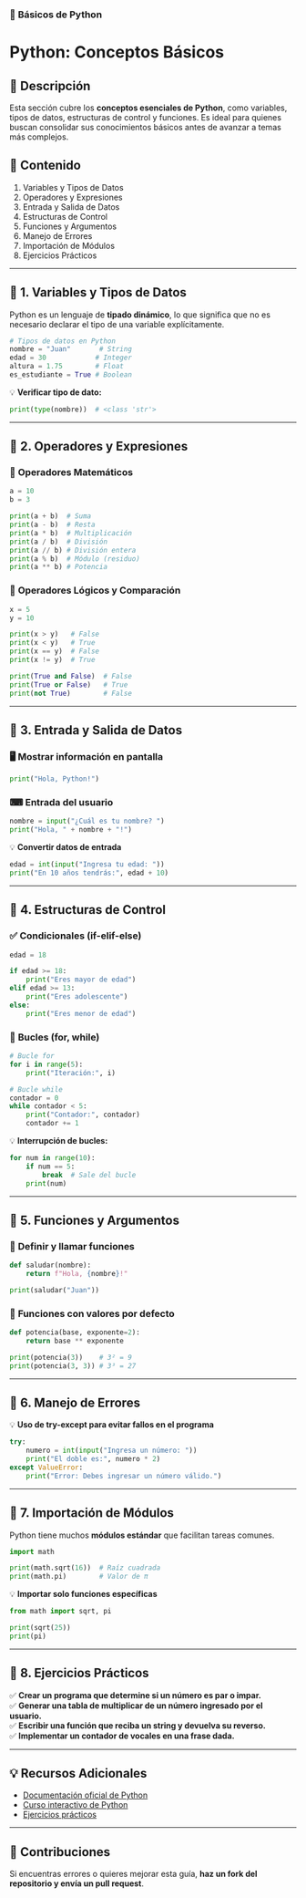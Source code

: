### 📌 **Básicos de Python**  

# **Python: Conceptos Básicos**  

## **📖 Descripción**  
Esta sección cubre los **conceptos esenciales de Python**, como variables, tipos de datos, estructuras de control y funciones. Es ideal para quienes buscan consolidar sus conocimientos básicos antes de avanzar a temas más complejos.  

## **📌 Contenido**  
1. Variables y Tipos de Datos  
2. Operadores y Expresiones  
3. Entrada y Salida de Datos  
4. Estructuras de Control  
5. Funciones y Argumentos  
6. Manejo de Errores  
7. Importación de Módulos  
8. Ejercicios Prácticos  

---

## **📍 1. Variables y Tipos de Datos**  
Python es un lenguaje de **tipado dinámico**, lo que significa que no es necesario declarar el tipo de una variable explícitamente.  

```python
# Tipos de datos en Python
nombre = "Juan"       # String
edad = 30            # Integer
altura = 1.75        # Float
es_estudiante = True # Boolean
```

💡 **Verificar tipo de dato:**  
```python
print(type(nombre))  # <class 'str'>
```

---

## **📍 2. Operadores y Expresiones**  
### 🧮 **Operadores Matemáticos**  
```python
a = 10
b = 3

print(a + b)  # Suma
print(a - b)  # Resta
print(a * b)  # Multiplicación
print(a / b)  # División
print(a // b) # División entera
print(a % b)  # Módulo (residuo)
print(a ** b) # Potencia
```

### 🔁 **Operadores Lógicos y Comparación**  
```python
x = 5
y = 10

print(x > y)   # False
print(x < y)   # True
print(x == y)  # False
print(x != y)  # True

print(True and False)  # False
print(True or False)   # True
print(not True)        # False
```

---

## **📍 3. Entrada y Salida de Datos**  
### 🖥️ **Mostrar información en pantalla**  
```python
print("Hola, Python!")
```

### ⌨ **Entrada del usuario**  
```python
nombre = input("¿Cuál es tu nombre? ")
print("Hola, " + nombre + "!")
```

💡 **Convertir datos de entrada**  
```python
edad = int(input("Ingresa tu edad: "))
print("En 10 años tendrás:", edad + 10)
```

---

## **📍 4. Estructuras de Control**  
### ✅ **Condicionales (if-elif-else)**  
```python
edad = 18

if edad >= 18:
    print("Eres mayor de edad")
elif edad >= 13:
    print("Eres adolescente")
else:
    print("Eres menor de edad")
```

### 🔄 **Bucles (for, while)**  
```python
# Bucle for
for i in range(5):
    print("Iteración:", i)

# Bucle while
contador = 0
while contador < 5:
    print("Contador:", contador)
    contador += 1
```

💡 **Interrupción de bucles:**  
```python
for num in range(10):
    if num == 5:
        break  # Sale del bucle
    print(num)
```

---

## **📍 5. Funciones y Argumentos**  
### 📌 **Definir y llamar funciones**  
```python
def saludar(nombre):
    return f"Hola, {nombre}!"

print(saludar("Juan"))
```

### 🔄 **Funciones con valores por defecto**  
```python
def potencia(base, exponente=2):
    return base ** exponente

print(potencia(3))    # 3² = 9
print(potencia(3, 3)) # 3³ = 27
```

---

## **📍 6. Manejo de Errores**  
💡 **Uso de try-except para evitar fallos en el programa**  
```python
try:
    numero = int(input("Ingresa un número: "))
    print("El doble es:", numero * 2)
except ValueError:
    print("Error: Debes ingresar un número válido.")
```

---

## **📍 7. Importación de Módulos**  
Python tiene muchos **módulos estándar** que facilitan tareas comunes.  

```python
import math

print(math.sqrt(16))  # Raíz cuadrada
print(math.pi)        # Valor de π
```

💡 **Importar solo funciones específicas**  
```python
from math import sqrt, pi

print(sqrt(25))
print(pi)
```

---

## **📍 8. Ejercicios Prácticos**  
✅ **Crear un programa que determine si un número es par o impar.**  
✅ **Generar una tabla de multiplicar de un número ingresado por el usuario.**  
✅ **Escribir una función que reciba un string y devuelva su reverso.**  
✅ **Implementar un contador de vocales en una frase dada.**  

---

## **💡 Recursos Adicionales**  
- [Documentación oficial de Python](https://docs.python.org/3/)  
- [Curso interactivo de Python](https://www.w3schools.com/python/)  
- [Ejercicios prácticos](https://www.hackerrank.com/domains/tutorials/10-days-of-python)  

---

## **📌 Contribuciones**  
Si encuentras errores o quieres mejorar esta guía, **haz un fork del repositorio y envía un pull request**.  